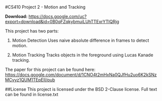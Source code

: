 #CS410 Project 2 - Motion and Tracking

<b>Download:</b> https://docs.google.com/uc?export=download&id=0B0qFZqkybmuiLUhTTExrYTlQRjg

This project has two parts:

1. Motion Detection
Uses naive absolute difference in frames to detect motion.

2. Motion Tracking
Tracks objects in the foreground using Lucas Kanade tracking.

The paper for this project can be found here: 
https://docs.google.com/document/d/1CNO4t2mHxNa0QJfHu2uo6K2kSNzMCvyz1QUM1TEpEII/pub

##License
This project is licensed under the BSD 2-Clause license. Full text can be found in license.txt 

